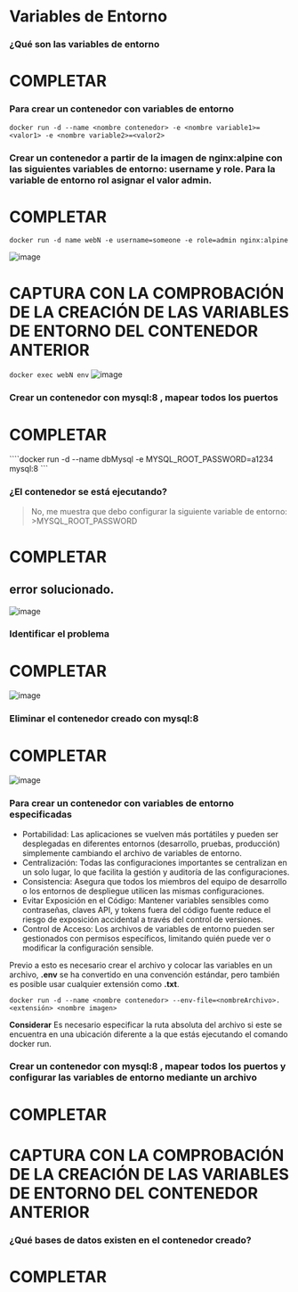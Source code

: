 # Variables de Entorno
### ¿Qué son las variables de entorno
# COMPLETAR

### Para crear un contenedor con variables de entorno

```
docker run -d --name <nombre contenedor> -e <nombre variable1>=<valor1> -e <nombre variable2>=<valor2>
```

### Crear un contenedor a partir de la imagen de nginx:alpine con las siguientes variables de entorno: username y role. Para la variable de entorno rol asignar el valor admin.

# COMPLETAR
```
docker run -d name webN -e username=someone -e role=admin nginx:alpine
```
![image](https://github.com/estevan-j/2024A-ISWD633-GR1/assets/94009206/89c61f7b-c3ba-468b-871f-48f0785df877)

# CAPTURA CON LA COMPROBACIÓN DE LA CREACIÓN DE LAS VARIABLES DE ENTORNO DEL CONTENEDOR ANTERIOR
```docker exec webN env```
![image](https://github.com/estevan-j/2024A-ISWD633-GR1/assets/94009206/a7313e53-d97d-4e5c-82fa-2d8fee533004)

### Crear un contenedor con mysql:8 , mapear todos los puertos
# COMPLETAR
````docker run -d --name dbMysql -e MYSQL_ROOT_PASSWORD=a1234 mysql:8  ```

### ¿El contenedor se está ejecutando?
>No, me muestra que debo configurar la siguiente variable de entorno:  >MYSQL_ROOT_PASSWORD

# COMPLETAR
## error solucionado.
![image](https://github.com/estevan-j/2024A-ISWD633-GR1/assets/94009206/29dc4675-d94c-4c9f-967d-adbfc108f8f5)
### Identificar el problema
# COMPLETAR
![image](https://github.com/estevan-j/2024A-ISWD633-GR1/assets/94009206/fdc9aa47-492d-4889-af98-5d3e0f5fbc88)
### Eliminar el contenedor creado con mysql:8 
# COMPLETAR
![image](https://github.com/estevan-j/2024A-ISWD633-GR1/assets/94009206/78beebbb-dff4-453a-8a52-6a49c6457250)

### Para crear un contenedor con variables de entorno especificadas
- Portabilidad: Las aplicaciones se vuelven más portátiles y pueden ser desplegadas en diferentes entornos (desarrollo, pruebas, producción) simplemente cambiando el archivo de variables de entorno.
- Centralización: Todas las configuraciones importantes se centralizan en un solo lugar, lo que facilita la gestión y auditoría de las configuraciones.
- Consistencia: Asegura que todos los miembros del equipo de desarrollo o los entornos de despliegue utilicen las mismas configuraciones.
- Evitar Exposición en el Código: Mantener variables sensibles como contraseñas, claves API, y tokens fuera del código fuente reduce el riesgo de exposición accidental a través del control de versiones.
- Control de Acceso: Los archivos de variables de entorno pueden ser gestionados con permisos específicos, limitando quién puede ver o modificar la configuración sensible.

Previo a esto es necesario crear el archivo y colocar las variables en un archivo, **.env** se ha convertido en una convención estándar, pero también es posible usar cualquier extensión como **.txt**.
```
docker run -d --name <nombre contenedor> --env-file=<nombreArchivo>.<extensión> <nombre imagen>
```
**Considerar**
Es necesario especificar la ruta absoluta del archivo si este se encuentra en una ubicación diferente a la que estás ejecutando el comando docker run.

### Crear un contenedor con mysql:8 , mapear todos los puertos y configurar las variables de entorno mediante un archivo
# COMPLETAR

# CAPTURA CON LA COMPROBACIÓN DE LA CREACIÓN DE LAS VARIABLES DE ENTORNO DEL CONTENEDOR ANTERIOR 

### ¿Qué bases de datos existen en el contenedor creado?
# COMPLETAR
